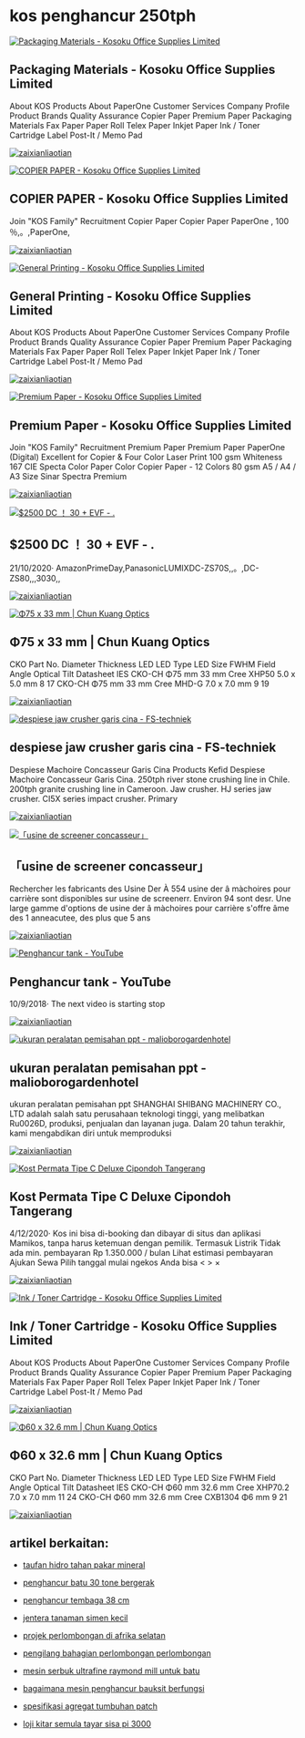 # kos penghancur 250tph
<a href="https://mnn.zoosnet.net/LR/Chatpre.aspx?id=MNN94995150&p=https://topgrinding.com/" target="_blank">![Packaging Materials - Kosoku Office Supplies Limited](https://github.com/technlg/images/blob/main/66.jpg)</a>
## Packaging Materials - Kosoku Office Supplies Limited
About KOS Products About PaperOne Customer Services Company Profile Product Brands Quality Assurance Copier Paper Premium Paper Packaging Materials Fax Paper Paper Roll Telex Paper Inkjet Paper Ink / Toner Cartridge Label Post-It / Memo Pad 
<a href="https://mnn.zoosnet.net/LR/Chatpre.aspx?id=MNN94995150&p=https://topgrinding.com/" target="_blank"><img src="https://github.com/technlg/images/raw/main/chat11.jpg" alt="zaixianliaotian"/></a><a href="//whatsapp.shibangsoft.com/WhatsApp.php" ><img src="https://github.com/technlg/images/raw/main/chat11.png" alt=""></a>
<a href="https://mnn.zoosnet.net/LR/Chatpre.aspx?id=MNN94995150&p=https://topgrinding.com/" target="_blank">![COPIER PAPER - Kosoku Office Supplies Limited](https://github.com/technlg/images/blob/main/40.jpg)</a>
## COPIER PAPER - Kosoku Office Supplies Limited
Join "KOS Family" Recruitment Copier Paper Copier Paper PaperOne , 100 ％,。,PaperOne, 
<a href="https://mnn.zoosnet.net/LR/Chatpre.aspx?id=MNN94995150&p=https://topgrinding.com/" target="_blank"><img src="https://github.com/technlg/images/raw/main/chat11.jpg" alt="zaixianliaotian"/></a><a href="//whatsapp.shibangsoft.com/WhatsApp.php" ><img src="https://github.com/technlg/images/raw/main/chat11.png" alt=""></a>
<a href="https://mnn.zoosnet.net/LR/Chatpre.aspx?id=MNN94995150&p=https://topgrinding.com/" target="_blank">![General Printing - Kosoku Office Supplies Limited](https://github.com/technlg/images/blob/main/61.jpg)</a>
## General Printing - Kosoku Office Supplies Limited
About KOS Products About PaperOne Customer Services Company Profile Product Brands Quality Assurance Copier Paper Premium Paper Packaging Materials Fax Paper Paper Roll Telex Paper Inkjet Paper Ink / Toner Cartridge Label Post-It / Memo Pad 
<a href="https://mnn.zoosnet.net/LR/Chatpre.aspx?id=MNN94995150&p=https://topgrinding.com/" target="_blank"><img src="https://github.com/technlg/images/raw/main/chat11.jpg" alt="zaixianliaotian"/></a><a href="//whatsapp.shibangsoft.com/WhatsApp.php" ><img src="https://github.com/technlg/images/raw/main/chat11.png" alt=""></a>
<a href="https://mnn.zoosnet.net/LR/Chatpre.aspx?id=MNN94995150&p=https://topgrinding.com/" target="_blank">![Premium Paper - Kosoku Office Supplies Limited](https://github.com/technlg/images/blob/main/51.jpg)</a>
## Premium Paper - Kosoku Office Supplies Limited
Join "KOS Family" Recruitment Premium Paper Premium Paper PaperOne (Digital) Excellent for Copier & Four Color Laser Print 100 gsm Whiteness 167 CIE Specta Color Paper Color Copier Paper - 12 Colors 80 gsm A5 / A4 / A3 Size Sinar Spectra Premium 
<a href="https://mnn.zoosnet.net/LR/Chatpre.aspx?id=MNN94995150&p=https://topgrinding.com/" target="_blank"><img src="https://github.com/technlg/images/raw/main/chat11.jpg" alt="zaixianliaotian"/></a><a href="//whatsapp.shibangsoft.com/WhatsApp.php" ><img src="https://github.com/technlg/images/raw/main/chat11.png" alt=""></a>
<a href="https://mnn.zoosnet.net/LR/Chatpre.aspx?id=MNN94995150&p=https://topgrinding.com/" target="_blank">![$2500 DC ！ 30 +  EVF - .](https://github.com/technlg/images/blob/main/58.jpg)</a>
## $2500 DC ！ 30 +  EVF - .
21/10/2020· AmazonPrimeDay,PanasonicLUMIXDC-ZS70S,,。,DC-ZS80,,,3030,, 
<a href="https://mnn.zoosnet.net/LR/Chatpre.aspx?id=MNN94995150&p=https://topgrinding.com/" target="_blank"><img src="https://github.com/technlg/images/raw/main/chat11.jpg" alt="zaixianliaotian"/></a><a href="//whatsapp.shibangsoft.com/WhatsApp.php" ><img src="https://github.com/technlg/images/raw/main/chat11.png" alt=""></a>
<a href="https://mnn.zoosnet.net/LR/Chatpre.aspx?id=MNN94995150&p=https://topgrinding.com/" target="_blank">![Φ75 x 33 mm | Chun Kuang Optics ](https://github.com/technlg/images/blob/main/27.jpg)</a>
## Φ75 x 33 mm | Chun Kuang Optics 
CKO Part No. Diameter Thickness LED LED Type LED Size FWHM Field Angle Optical Tilt Datasheet IES CKO-CH Φ75 mm 33 mm Cree XHP50 5.0 x 5.0 mm 8 17 CKO-CH Φ75 mm 33 mm Cree MHD-G 7.0 x 7.0 mm 9 19
<a href="https://mnn.zoosnet.net/LR/Chatpre.aspx?id=MNN94995150&p=https://topgrinding.com/" target="_blank"><img src="https://github.com/technlg/images/raw/main/chat11.jpg" alt="zaixianliaotian"/></a><a href="//whatsapp.shibangsoft.com/WhatsApp.php" ><img src="https://github.com/technlg/images/raw/main/chat11.png" alt=""></a>
<a href="https://mnn.zoosnet.net/LR/Chatpre.aspx?id=MNN94995150&p=https://topgrinding.com/" target="_blank">![despiese jaw crusher garis cina - FS-techniek](https://github.com/technlg/images/blob/main/15.jpg)</a>
## despiese jaw crusher garis cina - FS-techniek
Despiese Machoire Concasseur Garis Cina Products Kefid Despiese Machoire Concasseur Garis Cina. 250tph river stone crushing line in Chile. 200tph granite crushing line in Cameroon. Jaw crusher. HJ series jaw crusher. CI5X series impact crusher. Primary 
<a href="https://mnn.zoosnet.net/LR/Chatpre.aspx?id=MNN94995150&p=https://topgrinding.com/" target="_blank"><img src="https://github.com/technlg/images/raw/main/chat11.jpg" alt="zaixianliaotian"/></a><a href="//whatsapp.shibangsoft.com/WhatsApp.php" ><img src="https://github.com/technlg/images/raw/main/chat11.png" alt=""></a>
<a href="https://mnn.zoosnet.net/LR/Chatpre.aspx?id=MNN94995150&p=https://topgrinding.com/" target="_blank">![「usine de screener concasseur」](https://github.com/technlg/images/blob/main/60.jpg)</a>
## 「usine de screener concasseur」
Rechercher les fabricants des Usine Der À 554 usine der â màchoires pour carrière sont disponibles sur usine de screenerr. Environ 94 sont desr. Une large gamme d'options de usine der â màchoires pour carrière s'offre âme des 1 anneacutee, des plus que 5 ans 
<a href="https://mnn.zoosnet.net/LR/Chatpre.aspx?id=MNN94995150&p=https://topgrinding.com/" target="_blank"><img src="https://github.com/technlg/images/raw/main/chat11.jpg" alt="zaixianliaotian"/></a><a href="//whatsapp.shibangsoft.com/WhatsApp.php" ><img src="https://github.com/technlg/images/raw/main/chat11.png" alt=""></a>
<a href="https://mnn.zoosnet.net/LR/Chatpre.aspx?id=MNN94995150&p=https://topgrinding.com/" target="_blank">![Penghancur tank - YouTube](https://github.com/technlg/images/blob/main/39.jpg)</a>
## Penghancur tank - YouTube
10/9/2018· The next video is starting stop
<a href="https://mnn.zoosnet.net/LR/Chatpre.aspx?id=MNN94995150&p=https://topgrinding.com/" target="_blank"><img src="https://github.com/technlg/images/raw/main/chat11.jpg" alt="zaixianliaotian"/></a><a href="//whatsapp.shibangsoft.com/WhatsApp.php" ><img src="https://github.com/technlg/images/raw/main/chat11.png" alt=""></a>
<a href="https://mnn.zoosnet.net/LR/Chatpre.aspx?id=MNN94995150&p=https://topgrinding.com/" target="_blank">![ukuran peralatan pemisahan ppt - malioborogardenhotel](https://github.com/technlg/images/blob/main/31.jpg)</a>
## ukuran peralatan pemisahan ppt - malioborogardenhotel
ukuran peralatan pemisahan ppt SHANGHAI SHIBANG MACHINERY CO., LTD adalah salah satu perusahaan teknologi tinggi, yang melibatkan Ru0026D, produksi, penjualan dan layanan juga. Dalam 20 tahun terakhir, kami mengabdikan diri untuk memproduksi 
<a href="https://mnn.zoosnet.net/LR/Chatpre.aspx?id=MNN94995150&p=https://topgrinding.com/" target="_blank"><img src="https://github.com/technlg/images/raw/main/chat11.jpg" alt="zaixianliaotian"/></a><a href="//whatsapp.shibangsoft.com/WhatsApp.php" ><img src="https://github.com/technlg/images/raw/main/chat11.png" alt=""></a>
<a href="https://mnn.zoosnet.net/LR/Chatpre.aspx?id=MNN94995150&p=https://topgrinding.com/" target="_blank">![Kost Permata Tipe C Deluxe Cipondoh Tangerang](https://github.com/technlg/images/blob/main/24.jpg)</a>
## Kost Permata Tipe C Deluxe Cipondoh Tangerang
4/12/2020· Kos ini bisa di-booking dan dibayar di situs dan aplikasi Mamikos, tanpa harus ketemuan dengan pemilik. Termasuk Listrik Tidak ada min. pembayaran Rp 1.350.000 / bulan Lihat estimasi pembayaran Ajukan Sewa Pilih tanggal mulai ngekos Anda bisa < > × 
<a href="https://mnn.zoosnet.net/LR/Chatpre.aspx?id=MNN94995150&p=https://topgrinding.com/" target="_blank"><img src="https://github.com/technlg/images/raw/main/chat11.jpg" alt="zaixianliaotian"/></a><a href="//whatsapp.shibangsoft.com/WhatsApp.php" ><img src="https://github.com/technlg/images/raw/main/chat11.png" alt=""></a>
<a href="https://mnn.zoosnet.net/LR/Chatpre.aspx?id=MNN94995150&p=https://topgrinding.com/" target="_blank">![Ink / Toner Cartridge - Kosoku Office Supplies Limited](https://github.com/technlg/images/blob/main/42.jpg)</a>
## Ink / Toner Cartridge - Kosoku Office Supplies Limited
About KOS Products About PaperOne Customer Services Company Profile Product Brands Quality Assurance Copier Paper Premium Paper Packaging Materials Fax Paper Paper Roll Telex Paper Inkjet Paper Ink / Toner Cartridge Label Post-It / Memo Pad 
<a href="https://mnn.zoosnet.net/LR/Chatpre.aspx?id=MNN94995150&p=https://topgrinding.com/" target="_blank"><img src="https://github.com/technlg/images/raw/main/chat11.jpg" alt="zaixianliaotian"/></a><a href="//whatsapp.shibangsoft.com/WhatsApp.php" ><img src="https://github.com/technlg/images/raw/main/chat11.png" alt=""></a>
<a href="https://mnn.zoosnet.net/LR/Chatpre.aspx?id=MNN94995150&p=https://topgrinding.com/" target="_blank">![Φ60 x 32.6 mm | Chun Kuang Optics ](https://github.com/technlg/images/blob/main/32.jpg)</a>
## Φ60 x 32.6 mm | Chun Kuang Optics 
CKO Part No. Diameter Thickness LED LED Type LED Size FWHM Field Angle Optical Tilt Datasheet IES CKO-CH Φ60 mm 32.6 mm Cree XHP70.2 7.0 x 7.0 mm 11 24 CKO-CH Φ60 mm 32.6 mm Cree CXB1304 Φ6 mm 9 21
<a href="https://mnn.zoosnet.net/LR/Chatpre.aspx?id=MNN94995150&p=https://topgrinding.com/" target="_blank"><img src="https://github.com/technlg/images/raw/main/chat11.jpg" alt="zaixianliaotian"/></a><a href="//whatsapp.shibangsoft.com/WhatsApp.php" ><img src="https://github.com/technlg/images/raw/main/chat11.png" alt=""></a>
## artikel berkaitan:
* [taufan hidro tahan pakar mineral](taufan%20hidro%20tahan%20pakar%20mineral.md)
* [penghancur batu 30 tone bergerak](penghancur%20batu%2030%20tone%20bergerak.md)
* [penghancur tembaga 38 cm](penghancur%20tembaga%2038%20cm.md)
* [jentera tanaman simen kecil](jentera%20tanaman%20simen%20kecil.md)
* [projek perlombongan di afrika selatan](projek%20perlombongan%20di%20afrika%20selatan.md)
* [pengilang bahagian perlombongan perlombongan](pengilang%20bahagian%20perlombongan%20perlombongan.md)
* [mesin serbuk ultrafine raymond mill untuk batu](mesin%20serbuk%20ultrafine%20raymond%20mill%20untuk%20batu.md)
* [bagaimana mesin penghancur bauksit berfungsi](bagaimana%20mesin%20penghancur%20bauksit%20berfungsi.md)
* [spesifikasi agregat tumbuhan patch](spesifikasi%20agregat%20tumbuhan%20patch.md)
* [loji kitar semula tayar sisa pi 3000](loji%20kitar%20semula%20tayar%20sisa%20pi%203000.md)
